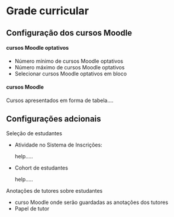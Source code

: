<h1><strong>Grade curricular</strong></h1>

<h2>Configuração dos cursos Moodle</h2>

<h4><p><strong>cursos Moodle optativos</strong></p></h4>
<ul>
	<li>Número mínimo de cursos Moodle optativos</li>
	<li>Número máximo de cursos Moodle optativos</li>
	<li>Selecionar cursos Moodle optativos em bloco</li>	
</ul>

<h4><p><strong>cursos Moodle</strong></p></h4>
<p>Cursos apresentados em forma de tabela....</p>

<h2>Configurações adcionais</h2>

<p>Seleção de estudantes</p>
<ul>
	<li>Atividade no Sistema de Inscrições: <p>help.....</p> </li>
	<li>Cohort de estudantes <p>help.....</p> </li>
</ul>

<p>Anotações de tutores sobre estudantes</p>
<ul>
	<li>curso Moodle onde serão guardadas as anotações dos tutores</li>
	<li>Papel de tutor</li>
</ul>